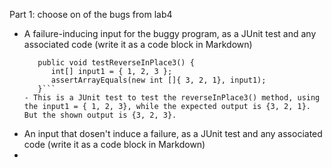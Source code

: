 Part 1: choose on of the bugs from lab4
  - A failure-inducing input for the buggy program, as a JUnit test and any associated code (write it as a code block in Markdown)
    ```@Test
       public void testReverseInPlace3() {
          int[] input1 = { 1, 2, 3 };
          assertArrayEquals(new int []{ 3, 2, 1}, input1);
       }```
    - This is a JUnit test to test the reverseInPlace3() method, using the input1 = { 1, 2, 3}, while the expected output is {3, 2, 1}. But the shown output is {3, 2, 3}.  
  - An input that dosen't induce a failure, as a JUnit test and any associated code (write it as a code block in Markdown)
  - 
